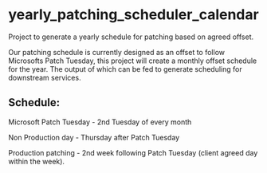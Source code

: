 # yearly_patching_scheduler_calendar
Project to generate a yearly schedule for patching based on agreed offset.

Our patching schedule is currently designed as an offset to follow Microsofts Patch Tuesday, this project will create a monthly offset schedule for the year. 
The output of which can be fed to generate scheduling for downstream services.

## Schedule:
Microsoft Patch Tuesday - 2nd Tuesday of every month

Non Production day - Thursday after Patch Tuesday

Production patching - 2nd week following Patch Tuesday (client agreed day within the week).



